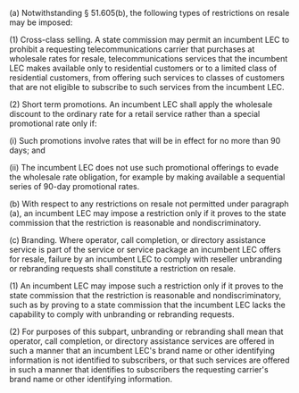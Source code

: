 (a) Notwithstanding § 51.605(b), the following types of restrictions on resale may be imposed:

(1) Cross-class selling. A state commission may permit an incumbent LEC to prohibit a requesting telecommunications carrier that purchases at wholesale rates for resale, telecommunications services that the incumbent LEC makes available only to residential customers or to a limited class of residential customers, from offering such services to classes of customers that are not eligible to subscribe to such services from the incumbent LEC.

(2) Short term promotions. An incumbent LEC shall apply the wholesale discount to the ordinary rate for a retail service rather than a special promotional rate only if:

(i) Such promotions involve rates that will be in effect for no more than 90 days; and

(ii) The incumbent LEC does not use such promotional offerings to evade the wholesale rate obligation, for example by making available a sequential series of 90-day promotional rates.

(b) With respect to any restrictions on resale not permitted under paragraph (a), an incumbent LEC may impose a restriction only if it proves to the state commission that the restriction is reasonable and nondiscriminatory.

(c) Branding. Where operator, call completion, or directory assistance service is part of the service or service package an incumbent LEC offers for resale, failure by an incumbent LEC to comply with reseller unbranding or rebranding requests shall constitute a restriction on resale.

(1) An incumbent LEC may impose such a restriction only if it proves to the state commission that the restriction is reasonable and nondiscriminatory, such as by proving to a state commission that the incumbent LEC lacks the capability to comply with unbranding or rebranding requests.

(2) For purposes of this subpart, unbranding or rebranding shall mean that operator, call completion, or directory assistance services are offered in such a manner that an incumbent LEC's brand name or other identifying information is not identified to subscribers, or that such services are offered in such a manner that identifies to subscribers the requesting carrier's brand name or other identifying information.

